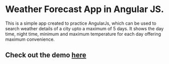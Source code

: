# Weather Forecast  App in Angular JS.

This is a simple app created to practice AngularJs, which can be used to search weather details of a city upto a maximum of 5 days.
It shows the day time, night time, minimum and maximum temperature for each day offering maximum convenience. 

## Check out the demo [here](http://shubhamp.in/forecast/)
